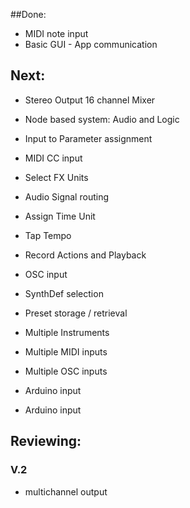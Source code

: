 ##Done:

- MIDI note input
- Basic GUI - App communication

## Next:


- Stereo Output 16 channel Mixer

- Node based system: Audio and Logic

- Input to Parameter assignment

- MIDI CC input

- Select FX Units

- Audio Signal routing

- Assign Time Unit

- Tap Tempo

- Record Actions and Playback

- OSC input


- SynthDef selection
- Preset storage / retrieval

- Multiple Instruments
- Multiple MIDI inputs
- Multiple OSC inputs


- Arduino input
- Arduino input


## Reviewing:




### V.2

- multichannel output
